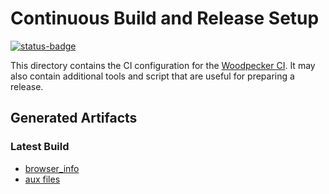 # Continuous Build and Release Setup

[![status-badge](https://ci.logicalhacking.com/api/badges/afp-mirror/UPF/status.svg)](https://ci.logicalhacking.com/afp-mirror/UPF)

This directory contains the CI configuration for the [Woodpecker CI](https://woodpecker-ci.org/).
It may also contain additional tools and script that are useful for preparing a release.

## Generated Artifacts

### Latest Build

* [browser_info](https://artifacts.logicalhacking.com/ci/afp-mirror/UPF/main/latest/browser_info/AFP/UPF-devel/)
* [aux files](https://artifacts.logicalhacking.com/ci/afp-mirror/UPF/main/latest/)
